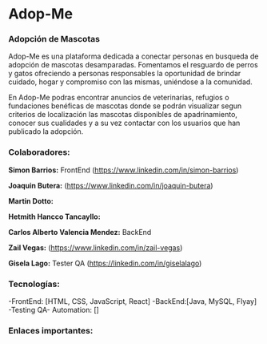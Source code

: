# Adop-Me
### Adopción de Mascotas
Adop-Me es una plataforma dedicada a conectar personas en busqueda de adopción de mascotas desamparadas. Fomentamos el resguardo de perros y gatos ofreciendo a personas responsables la oportunidad de brindar cuidado, hogar y compromiso con las mismas, uniéndose a la comunidad.

En Adop-Me podras encontrar anuncios de veterinarias, refugios o fundaciones benéficas de mascotas donde se podrán visualizar segun criterios de localización las mascotas disponibles de apadrinamiento, conocer sus cualidades y a su vez contactar con los usuarios que han publicado la adopción. 

### **Colaboradores:** ###

**Simon Barrios:** FrontEnd
(https://www.linkedin.com/in/simon-barrios)

**Joaquin Butera:**
(https://www.linkedin.com/in/joaquin-butera)

**Martin Dotto:**

**Hetmith Hancco Tancayllo:**

**Carlos Alberto Valencia Mendez:** BackEnd

**Zail Vegas:**
(https://www.linkedin.com/in/zail-vegas)

**Gisela Lago:** Tester QA
(https://linkedin.com/in/giselalago)

### **Tecnologías:** ###
-FrontEnd: [HTML, CSS, JavaScript, React]
-BackEnd:[Java, MySQL, Flyay]
-Testing QA- Automation:
[]

### **Enlaces importantes:** ###
